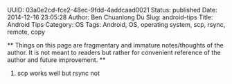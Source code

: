UUID: 03a0e2cd-fce2-48ec-9fdd-4addcaad0021
Status: published
Date: 2014-12-16 23:05:28
Author: Ben Chuanlong Du
Slug: android-tips
Title: Android Tips
Category: OS
Tags: Android, OS, operating system, scp, rsync, remote, copy

**
Things on this page are
fragmentary and immature notes/thoughts of the author.
It is not meant to readers
but rather for convenient reference of the author and future improvement.
**


1. scp works well but rsync not
